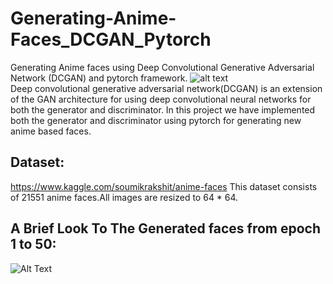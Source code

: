 # Generating-Anime-Faces_DCGAN_Pytorch
Generating Anime faces using  Deep Convolutional Generative Adversarial Network (DCGAN) and pytorch framework.
![alt text](http://uupload.ir/files/cizr_example-of-the-generative-adversarial-network-model-architecture.png) <br>
Deep convolutional generative adversarial network(DCGAN) is an extension of the GAN architecture for using deep convolutional neural networks for both the generator and discriminator.
In this project we have implemented both the generator and discriminator using pytorch for generating new anime based faces.

## Dataset:
https://www.kaggle.com/soumikrakshit/anime-faces
This dataset consists of 21551 anime faces.All images are resized to 64 * 64.

## A Brief Look To The Generated faces from epoch 1 to 50:
![Alt Text](http://uupload.ir/files/vsv_ezgif.com-video-to-gif.gif)
